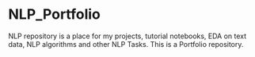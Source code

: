 # NLP_Portfolio
NLP repository is a place for my projects, tutorial notebooks, EDA on text data, NLP algorithms and other NLP Tasks. This is a Portfolio repository.
